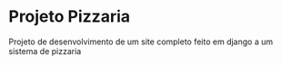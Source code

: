 # Projeto Pizzaria

Projeto de desenvolvimento de um site completo feito em django a um sistema de pizzaria
